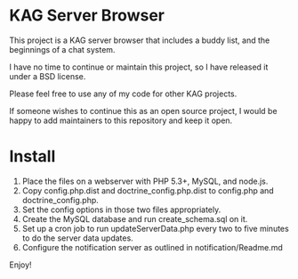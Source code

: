 KAG Server Browser
==================

This project is a KAG server browser that includes a buddy list, and the beginnings of a chat system.

I have no time to continue or maintain this project, so I have released it under a BSD license.

Please feel free to use any of my code for other KAG projects. 

If someone wishes to continue this as an open source project, I would be happy to add maintainers to this repository and keep it open.

# Install #

1. Place the files on a webserver with PHP 5.3+, MySQL, and node.js.
2. Copy config.php.dist and doctrine_config.php.dist to config.php and doctrine_config.php.
3. Set the config options in those two files appropriately.
4. Create the MySQL database and run create_schema.sql on it.
5. Set up a cron job to run updateServerData.php every two to five minutes to do the server data updates.
6. Configure the notification server as outlined in notification/Readme.md

Enjoy!
